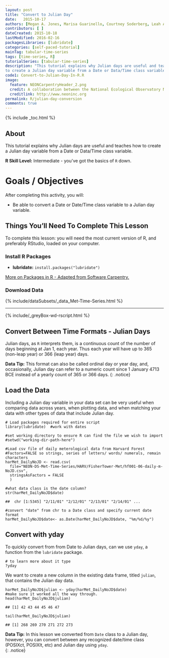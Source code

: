 ```yaml
---
layout: post
title: "Convert to Julian Day"
date:   2015-10-17
authors: [Megan A. Jones, Marisa Guarinello, Courtney Soderberg, Leah A. Wasser]
contributors: [ ] 
dateCreated: 2015-10-18
lastModified: 2016-02-16
packagesLibraries: [lubridate]
categories: [self-paced-tutorial]
mainTag: tabular-time-series
tags: [time-series, R]
tutorialSeries: [tabular-time-series]
description: "This tutorial explains why Julian days are useful and teaches how
to create a Julian day variable from a Date or Data/Time class variable."
code1: Convert-to-Julian-Day-In-R.R
image:
  feature: NEONCarpentryHeader_2.png
  credit: A collaboration between the National Ecological Observatory Network (NEON) and Data Carpentry
  creditlink: http://www.neoninc.org
permalink: R/julian-day-conversion
comments: true
---
```


{% include _toc.html %}

## About
This tutorial explains why Julian days are useful and teaches how to create a
Julian day variable from a Date or Data/Time class variable.

**R Skill Level:** Intermediate - you've got the basics of `R` down.

<div id="objectives" markdown="1">

# Goals / Objectives
After completing this activity, you will:

 * Be able to convert a Date or Date/Time class variable to a Julian day
 variable.

## Things You’ll Need To Complete This Lesson
To complete this lesson: you will need the most current version of R, and 
preferably RStudio, loaded on your computer.

### Install R Packages
* **lubridate:** `install.packages("lubridate")`

[More on Packages in R - Adapted from Software Carpentry.]({{site.baseurl}}R/Packages-In-R/)

### Download Data 
{% include/dataSubsets/_data_Met-Time-Series.html %}

****
{% include/_greyBox-wd-rscript.html %}

</div>

## Convert Between Time Formats - Julian Days
Julian days, as `R` interprets them, is a continuous count of the number of days 
beginning at Jan 1, each year. Thus each year will have up to 365 (non-leap
year) or 366 (leap year) days. 

<i class="fa fa-star"></i> **Data Tip:**  This format can also be called ordinal
day or year day, and, occasionally, Julian day can refer to a numeric count
since 1 January 4713 BCE instead of a yearly count of 365 or 366 days.
{: .notice}

## Load the Data
Including a Julian day variable in your data set can be very useful when
comparing data across years, when plotting data, and when matching your data
with other types of data that include Julian day.  


    # Load packages required for entire script
    library(lubridate)  #work with dates
    
    #set working directory to ensure R can find the file we wish to import
    #setwd("working-dir-path-here")
    
    #Load csv file of daily meterological data from Harvard Forest
    #Factors=FALSE so strings, series of letters/ words/ numerals, remain characters
    harMet_DailyNoJD <- read.csv(
      file="NEON-DS-Met-Time-Series/HARV/FisherTower-Met/hf001-06-daily-m-NoJD.csv",
      stringsAsFactors = FALSE
      )
    
    #what data class is the date column? 
    str(harMet_DailyNoJD$date)

    ##  chr [1:5345] "2/11/01" "2/12/01" "2/13/01" "2/14/01" ...

    #convert "date" from chr to a Date class and specify current date format
    harMet_DailyNoJD$date<- as.Date(harMet_DailyNoJD$date, "%m/%d/%y")

## Convert with yday
To quickly convert from from Date to Julian days, can we use `yday`, a function
from the `lubridate` package. 


    # to learn more about it type
    ?yday

We want to create a new column in the existing data frame, titled `julian`, that
contains the Julian day data.  


    harMet_DailyNoJD$julian <- yday(harMet_DailyNoJD$date)  
    #make sure it worked all the way through. 
    head(harMet_DailyNoJD$julian) 

    ## [1] 42 43 44 45 46 47

    tail(harMet_DailyNoJD$julian)

    ## [1] 268 269 270 271 272 273

<i class="fa fa-star"></i> **Data Tip:**  In this lesson we converted from
`Date` class to a Julian day, however, you can convert between any recognized
date/time class (POSIXct, POSIXlt, etc) and Julian day using `yday`.  
{: .notice}
